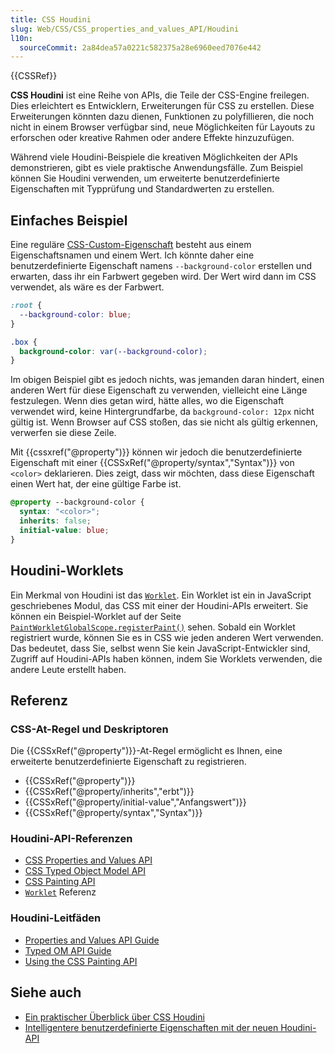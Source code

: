 ```yaml
---
title: CSS Houdini
slug: Web/CSS/CSS_properties_and_values_API/Houdini
l10n:
  sourceCommit: 2a84dea57a0221c582375a28e6960eed7076e442
---
```


{{CSSRef}}

**CSS Houdini** ist eine Reihe von APIs, die Teile der CSS-Engine freilegen. Dies erleichtert es Entwicklern, Erweiterungen für CSS zu erstellen. Diese Erweiterungen könnten dazu dienen, Funktionen zu polyfillieren, die noch nicht in einem Browser verfügbar sind, neue Möglichkeiten für Layouts zu erforschen oder kreative Rahmen oder andere Effekte hinzuzufügen.

Während viele Houdini-Beispiele die kreativen Möglichkeiten der APIs demonstrieren, gibt es viele praktische Anwendungsfälle. Zum Beispiel können Sie Houdini verwenden, um erweiterte benutzerdefinierte Eigenschaften mit Typprüfung und Standardwerten zu erstellen.

## Einfaches Beispiel

Eine reguläre [CSS-Custom-Eigenschaft](/de/docs/Web/CSS/--*) besteht aus einem Eigenschaftsnamen und einem Wert. Ich könnte daher eine benutzerdefinierte Eigenschaft namens `--background-color` erstellen und erwarten, dass ihr ein Farbwert gegeben wird. Der Wert wird dann im CSS verwendet, als wäre es der Farbwert.

```css
:root {
  --background-color: blue;
}

.box {
  background-color: var(--background-color);
}
```

Im obigen Beispiel gibt es jedoch nichts, was jemanden daran hindert, einen anderen Wert für diese Eigenschaft zu verwenden, vielleicht eine Länge festzulegen. Wenn dies getan wird, hätte alles, wo die Eigenschaft verwendet wird, keine Hintergrundfarbe, da `background-color: 12px` nicht gültig ist. Wenn Browser auf CSS stoßen, das sie nicht als gültig erkennen, verwerfen sie diese Zeile.

Mit {{cssxref("@property")}} können wir jedoch die benutzerdefinierte Eigenschaft mit einer {{CSSxRef("@property/syntax","Syntax")}} von `<color>` deklarieren. Dies zeigt, dass wir möchten, dass diese Eigenschaft einen Wert hat, der eine gültige Farbe ist.

```css
@property --background-color {
  syntax: "<color>";
  inherits: false;
  initial-value: blue;
}
```

## Houdini-Worklets

Ein Merkmal von Houdini ist das [`Worklet`](/de/docs/Web/API/Worklet). Ein Worklet ist ein in JavaScript geschriebenes Modul, das CSS mit einer der Houdini-APIs erweitert. Sie können ein Beispiel-Worklet auf der Seite [`PaintWorkletGlobalScope.registerPaint()`](/de/docs/Web/API/PaintWorkletGlobalScope/registerPaint) sehen. Sobald ein Worklet registriert wurde, können Sie es in CSS wie jeden anderen Wert verwenden. Das bedeutet, dass Sie, selbst wenn Sie kein JavaScript-Entwickler sind, Zugriff auf Houdini-APIs haben können, indem Sie Worklets verwenden, die andere Leute erstellt haben.

## Referenz

### CSS-At-Regel und Deskriptoren

Die {{CSSxRef("@property")}}-At-Regel ermöglicht es Ihnen, eine erweiterte benutzerdefinierte Eigenschaft zu registrieren.

- {{CSSxRef("@property")}}
- {{CSSxRef("@property/inherits","erbt")}}
- {{CSSxRef("@property/initial-value","Anfangswert")}}
- {{CSSxRef("@property/syntax","Syntax")}}

### Houdini-API-Referenzen

- [CSS Properties and Values API](/de/docs/Web/API/CSS_Properties_and_Values_API)
- [CSS Typed Object Model API](/de/docs/Web/API/CSS_Typed_OM_API)
- [CSS Painting API](/de/docs/Web/API/CSS_Painting_API)
- [`Worklet`](/de/docs/Web/API/Worklet) Referenz

### Houdini-Leitfäden

- [Properties and Values API Guide](/de/docs/Web/API/CSS_Properties_and_Values_API/guide)
- [Typed OM API Guide](/de/docs/Web/API/CSS_Typed_OM_API/Guide)
- [Using the CSS Painting API](/de/docs/Web/API/CSS_Painting_API/Guide)

## Siehe auch

- [Ein praktischer Überblick über CSS Houdini](https://www.smashingmagazine.com/2020/03/practical-overview-css-houdini/)
- [Intelligentere benutzerdefinierte Eigenschaften mit der neuen Houdini-API](https://web.dev/articles/css-props-and-vals)
